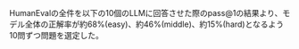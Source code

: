 HumanEvalの全件を以下の10個のLLMに回答させた際のpass@1の結果より、モデル全体の正解率が約68%(easy)、約46%(middle)、約15%(hard)となるよう10問ずつ問題を選定した。
